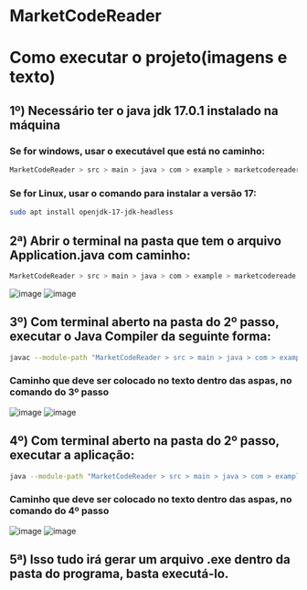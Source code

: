 # MarketCodeReader

# Como executar o projeto(imagens e texto)


## 1º) Necessário ter o java jdk 17.0.1 instalado na máquina
### Se for windows, usar o executável que está no caminho: 
```bash
MarketCodeReader > src > main > java > com > example > marketcodereader > utils
```
### Se for Linux, usar o comando para instalar a versão 17:
```bash
sudo apt install openjdk-17-jdk-headless
```
## 2ª) Abrir o terminal na pasta que tem o arquivo **Application.java** com caminho:
```bash
MarketCodeReader > src > main > java > com > example > marketcodereade
```
![image](https://user-images.githubusercontent.com/58920070/197677432-cd621815-fb70-40f7-bd89-b48c9b659b63.png)
![image](https://user-images.githubusercontent.com/58920070/197686828-f0f1d4f4-1498-4213-8ffd-3febb3add88e.png)

## 3º) Com terminal aberto na pasta do 2º passo, executar o Java Compiler da seguinte forma:
```bash
javac --module-path "MarketCodeReader > src > main > java > com > example > marketcodereader > utils > javafx-sdk-17.0.2 > lib"(sem aspas) --add-modules javafx.controls,javafx.fxml Application.java
```
### Caminho que deve ser colocado no texto dentro das aspas, no comando do 3º passo
![image](https://user-images.githubusercontent.com/58920070/197687189-a508e114-8303-4be9-bead-72a2766c1a10.png)
![image](https://user-images.githubusercontent.com/58920070/197677974-9088c46f-4947-4684-a9d8-103fcdc64383.png)

## 4º) Com terminal aberto na pasta do 2º passo, executar a aplicação:
```bash
java --module-path "MarketCodeReader > src > main > java > com > example > marketcodereader > utils > javafx-sdk-17.0.2 > lib"(sem aspas) --add-modules javafx.controls,javafx.fxml Application
```
### Caminho que deve ser colocado no texto dentro das aspas, no comando do 4º passo
![image](https://user-images.githubusercontent.com/58920070/197687334-5669e400-b69b-47f6-875f-0eef6a713272.png)
![image](https://user-images.githubusercontent.com/58920070/197677974-9088c46f-4947-4684-a9d8-103fcdc64383.png)

## 5ª) Isso tudo irá gerar um arquivo .exe dentro da pasta do programa, basta executá-lo.



